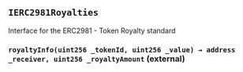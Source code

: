 ## `IERC2981Royalties`

Interface for the ERC2981 - Token Royalty standard

### `royaltyInfo(uint256 _tokenId, uint256 _value) → address _receiver, uint256 _royaltyAmount` (external)
